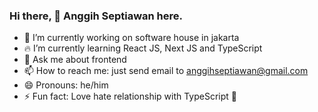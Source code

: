 ### Hi there, 👋 Anggih Septiawan here.

- 🚀 I’m currently working on software house in jakarta
- 🔥 I’m currently learning React JS, Next JS and TypeScript
- 💬 Ask me about frontend
- 📫 How to reach me: just send email to anggihseptiawan@gmail.com
- 😄 Pronouns: he/him
- ⚡ Fun fact: Love hate relationship with TypeScript 🤣
